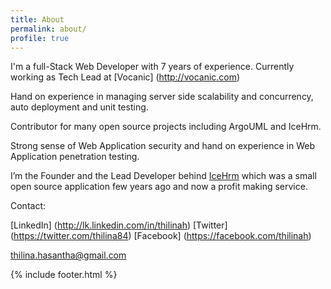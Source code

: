 ```yaml
---
title: About
permalink: about/
profile: true
---
```


I'm a full-Stack Web Developer with 7 years of experience. Currently working as Tech Lead at [Vocanic] (http://vocanic.com)

Hand on experience in managing server side scalability and concurrency, auto deployment and  unit testing.

Contributor for many open source projects including ArgoUML and IceHrm.

Strong sense of Web Application security and hand on experience in Web Application penetration testing.

I’m the Founder and the Lead Developer behind [IceHrm](http://icehrm.com) which was a small open source application few years ago and now a profit making service.

Contact:

[LinkedIn] (http://lk.linkedin.com/in/thilinah)
[Twitter] (https://twitter.com/thilina84)
[Facebook] (https://facebook.com/thilinah)

thilina.hasantha@gmail.com

{% include footer.html %}